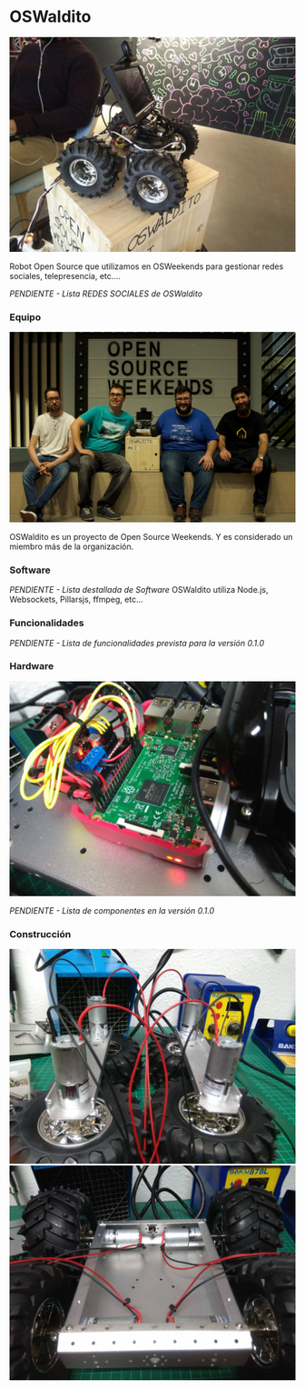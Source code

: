 # OSWaldito
![oswaldito-front](images/oswaldito-front.jpg)

Robot Open Source que utilizamos en OSWeekends para gestionar redes sociales, telepresencia, etc....

*PENDIENTE - Lista REDES SOCIALES de OSWaldito*

### Equipo
![oswaldito-team](images/osweekends-team.jpg)

OSWaldito es un proyecto de Open Source Weekends. Y es considerado un miembro más de la organización.

### Software

*PENDIENTE - Lista destallada de Software*
OSWaldito utiliza Node.js, Websockets, Pillarsjs, ffmpeg, etc...


### Funcionalidades

*PENDIENTE - Lista de funcionalidades prevista para la versión 0.1.0*

### Hardware
![hardware](images/hardware.jpg)

*PENDIENTE - Lista de componentes en la versión 0.1.0*

### Construcción

![chasis-1](images/chasis-1.jpg)
![chasis-2](images/chasis-2.jpg)